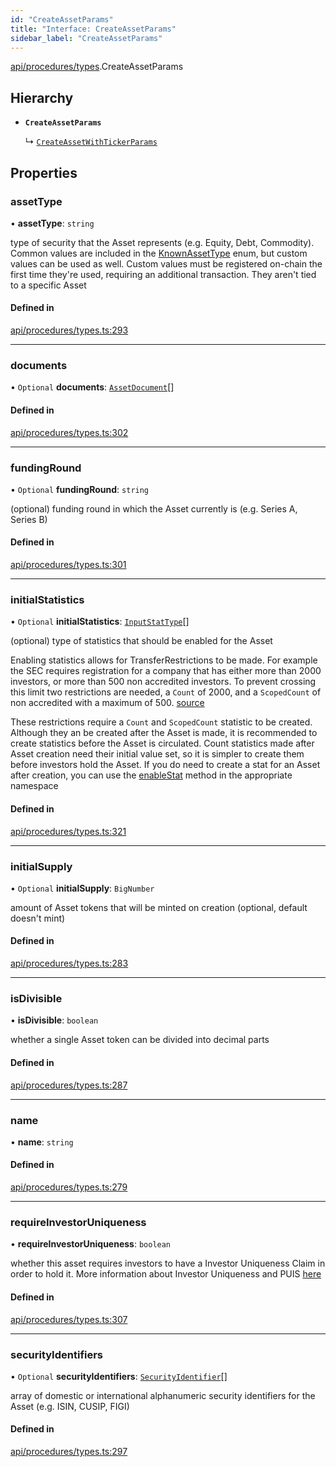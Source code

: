 ```yaml
---
id: "CreateAssetParams"
title: "Interface: CreateAssetParams"
sidebar_label: "CreateAssetParams"
---
```


[api/procedures/types](../../../../../modules/API/Procedures/Types/Types.md).CreateAssetParams

## Hierarchy

- **`CreateAssetParams`**

  ↳ [`CreateAssetWithTickerParams`](../CreateAssetWithTickerParams/CreateAssetWithTickerParams.md)

## Properties

### assetType

• **assetType**: `string`

type of security that the Asset represents (e.g. Equity, Debt, Commodity). Common values are included in the
  [KnownAssetType](../../../../../enums/Types/KnownAssetType/KnownAssetType.md) enum, but custom values can be used as well. Custom values must be registered on-chain the first time
  they're used, requiring an additional transaction. They aren't tied to a specific Asset

#### Defined in

[api/procedures/types.ts:293](https://github.com/PolymeshAssociation/polymesh-sdk/blob/31fdce23/src/api/procedures/types.ts#L293)

___

### documents

• `Optional` **documents**: [`AssetDocument`](../../../../Types/AssetDocument/AssetDocument.md)[]

#### Defined in

[api/procedures/types.ts:302](https://github.com/PolymeshAssociation/polymesh-sdk/blob/31fdce23/src/api/procedures/types.ts#L302)

___

### fundingRound

• `Optional` **fundingRound**: `string`

(optional) funding round in which the Asset currently is (e.g. Series A, Series B)

#### Defined in

[api/procedures/types.ts:301](https://github.com/PolymeshAssociation/polymesh-sdk/blob/31fdce23/src/api/procedures/types.ts#L301)

___

### initialStatistics

• `Optional` **initialStatistics**: [`InputStatType`](../../../../../modules/Types/Types.md#inputstattype)[]

(optional) type of statistics that should be enabled for the Asset

Enabling statistics allows for TransferRestrictions to be made. For example the SEC requires registration for a company that
has either more than 2000 investors, or more than 500 non accredited investors. To prevent crossing this limit two restrictions are
needed, a `Count` of 2000, and a `ScopedCount` of non accredited with a maximum of 500. [source](https://www.sec.gov/info/smallbus/secg/jobs-act-section-12g-small-business-compliance-guide.htm)

These restrictions require a `Count` and `ScopedCount` statistic to be created. Although they an be created after the Asset is made, it is recommended to create statistics
before the Asset is circulated. Count statistics made after Asset creation need their initial value set, so it is simpler to create them before investors hold the Asset.
If you do need to create a stat for an Asset after creation, you can use the [enableStat](../../../../../classes/API/Entities/Asset/TransferRestrictions/TransferRestrictionBase/TransferRestrictionBase.md#enablestat) method in
the appropriate namespace

#### Defined in

[api/procedures/types.ts:321](https://github.com/PolymeshAssociation/polymesh-sdk/blob/31fdce23/src/api/procedures/types.ts#L321)

___

### initialSupply

• `Optional` **initialSupply**: `BigNumber`

amount of Asset tokens that will be minted on creation (optional, default doesn't mint)

#### Defined in

[api/procedures/types.ts:283](https://github.com/PolymeshAssociation/polymesh-sdk/blob/31fdce23/src/api/procedures/types.ts#L283)

___

### isDivisible

• **isDivisible**: `boolean`

whether a single Asset token can be divided into decimal parts

#### Defined in

[api/procedures/types.ts:287](https://github.com/PolymeshAssociation/polymesh-sdk/blob/31fdce23/src/api/procedures/types.ts#L287)

___

### name

• **name**: `string`

#### Defined in

[api/procedures/types.ts:279](https://github.com/PolymeshAssociation/polymesh-sdk/blob/31fdce23/src/api/procedures/types.ts#L279)

___

### requireInvestorUniqueness

• **requireInvestorUniqueness**: `boolean`

whether this asset requires investors to have a Investor Uniqueness Claim in order
  to hold it. More information about Investor Uniqueness and PUIS [here](https://developers.polymesh.live/introduction/identity#polymesh-unique-identity-system-puis)

#### Defined in

[api/procedures/types.ts:307](https://github.com/PolymeshAssociation/polymesh-sdk/blob/31fdce23/src/api/procedures/types.ts#L307)

___

### securityIdentifiers

• `Optional` **securityIdentifiers**: [`SecurityIdentifier`](../../../../Types/SecurityIdentifier/SecurityIdentifier.md)[]

array of domestic or international alphanumeric security identifiers for the Asset (e.g. ISIN, CUSIP, FIGI)

#### Defined in

[api/procedures/types.ts:297](https://github.com/PolymeshAssociation/polymesh-sdk/blob/31fdce23/src/api/procedures/types.ts#L297)
